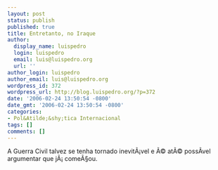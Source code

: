 ```yaml
---
layout: post
status: publish
published: true
title: Entretanto, no Iraque
author:
  display_name: luispedro
  login: luispedro
  email: luis@luispedro.org
  url: ''
author_login: luispedro
author_email: luis@luispedro.org
wordpress_id: 372
wordpress_url: http://blog.luispedro.org/?p=372
date: '2006-02-24 13:50:54 -0800'
date_gmt: '2006-02-24 13:50:54 -0800'
categories:
- Pol&Atilde;&shy;tica Internacional
tags: []
comments: []
---
```

<p>A Guerra Civil talvez se tenha tornado inevit&Atilde;&iexcl;vel e &Atilde;&copy; at&Atilde;&copy; poss&Atilde;&shy;vel argumentar que j&Atilde;&iexcl; come&Atilde;&sect;ou.</p>
